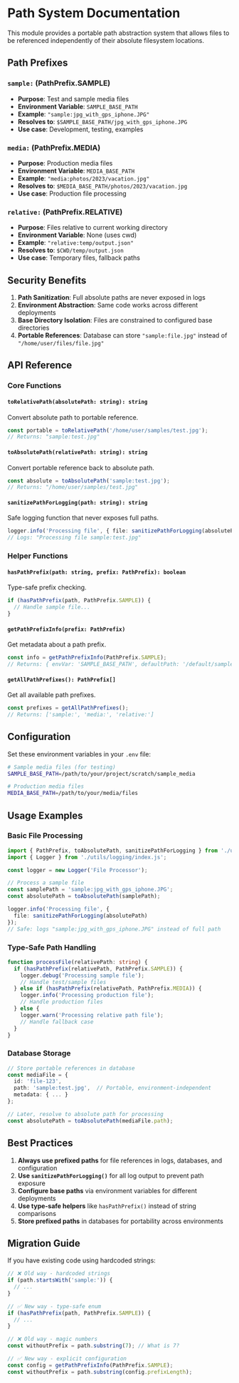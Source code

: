 # Path System Documentation

This module provides a portable path abstraction system that allows files to be referenced independently of their absolute filesystem locations.

## Path Prefixes

### `sample:` (PathPrefix.SAMPLE)
- **Purpose**: Test and sample media files
- **Environment Variable**: `SAMPLE_BASE_PATH`
- **Example**: `"sample:jpg_with_gps_iphone.JPG"`
- **Resolves to**: `$SAMPLE_BASE_PATH/jpg_with_gps_iphone.JPG`
- **Use case**: Development, testing, examples

### `media:` (PathPrefix.MEDIA)  
- **Purpose**: Production media files
- **Environment Variable**: `MEDIA_BASE_PATH`
- **Example**: `"media:photos/2023/vacation.jpg"`
- **Resolves to**: `$MEDIA_BASE_PATH/photos/2023/vacation.jpg`
- **Use case**: Production file processing

### `relative:` (PathPrefix.RELATIVE)
- **Purpose**: Files relative to current working directory
- **Environment Variable**: None (uses cwd)
- **Example**: `"relative:temp/output.json"`
- **Resolves to**: `$CWD/temp/output.json`
- **Use case**: Temporary files, fallback paths

## Security Benefits

1. **Path Sanitization**: Full absolute paths are never exposed in logs
2. **Environment Abstraction**: Same code works across different deployments
3. **Base Directory Isolation**: Files are constrained to configured base directories
4. **Portable References**: Database can store `"sample:file.jpg"` instead of `"/home/user/files/file.jpg"`

## API Reference

### Core Functions

#### `toRelativePath(absolutePath: string): string`
Convert absolute path to portable reference.

```typescript
const portable = toRelativePath('/home/user/samples/test.jpg');
// Returns: "sample:test.jpg"
```

#### `toAbsolutePath(relativePath: string): string`
Convert portable reference back to absolute path.

```typescript
const absolute = toAbsolutePath('sample:test.jpg'); 
// Returns: "/home/user/samples/test.jpg"
```

#### `sanitizePathForLogging(path: string): string`
Safe logging function that never exposes full paths.

```typescript
logger.info('Processing file', { file: sanitizePathForLogging(absolutePath) });
// Logs: "Processing file sample:test.jpg"
```

### Helper Functions

#### `hasPathPrefix(path: string, prefix: PathPrefix): boolean`
Type-safe prefix checking.

```typescript
if (hasPathPrefix(path, PathPrefix.SAMPLE)) {
  // Handle sample file...
}
```

#### `getPathPrefixInfo(prefix: PathPrefix)`
Get metadata about a path prefix.

```typescript
const info = getPathPrefixInfo(PathPrefix.SAMPLE);
// Returns: { envVar: 'SAMPLE_BASE_PATH', defaultPath: '/default/sample/path', ... }
```

#### `getAllPathPrefixes(): PathPrefix[]`
Get all available path prefixes.

```typescript
const prefixes = getAllPathPrefixes();
// Returns: ['sample:', 'media:', 'relative:']
```

## Configuration

Set these environment variables in your `.env` file:

```bash
# Sample media files (for testing)
SAMPLE_BASE_PATH=/path/to/your/project/scratch/sample_media

# Production media files
MEDIA_BASE_PATH=/path/to/your/media/files
```

## Usage Examples

### Basic File Processing

```typescript
import { PathPrefix, toAbsolutePath, sanitizePathForLogging } from './utils/paths.js';
import { Logger } from './utils/logging/index.js';

const logger = new Logger('File Processor');

// Process a sample file
const samplePath = 'sample:jpg_with_gps_iphone.JPG';
const absolutePath = toAbsolutePath(samplePath);

logger.info('Processing file', { 
  file: sanitizePathForLogging(absolutePath) 
});
// Safe: logs "sample:jpg_with_gps_iphone.JPG" instead of full path
```

### Type-Safe Path Handling

```typescript
function processFile(relativePath: string) {
  if (hasPathPrefix(relativePath, PathPrefix.SAMPLE)) {
    logger.debug('Processing sample file');
    // Handle test/sample files
  } else if (hasPathPrefix(relativePath, PathPrefix.MEDIA)) {
    logger.info('Processing production file');
    // Handle production files
  } else {
    logger.warn('Processing relative path file');
    // Handle fallback case
  }
}
```

### Database Storage

```typescript
// Store portable references in database
const mediaFile = {
  id: 'file-123',
  path: 'sample:test.jpg',  // Portable, environment-independent
  metadata: { ... }
};

// Later, resolve to absolute path for processing
const absolutePath = toAbsolutePath(mediaFile.path);
```

## Best Practices

1. **Always use prefixed paths** for file references in logs, databases, and configuration
2. **Use `sanitizePathForLogging()`** for all log output to prevent path exposure
3. **Configure base paths** via environment variables for different deployments
4. **Use type-safe helpers** like `hasPathPrefix()` instead of string comparisons
5. **Store prefixed paths** in databases for portability across environments

## Migration Guide

If you have existing code using hardcoded strings:

```typescript
// ❌ Old way - hardcoded strings
if (path.startsWith('sample:')) {
  // ...
}

// ✅ New way - type-safe enum
if (hasPathPrefix(path, PathPrefix.SAMPLE)) {
  // ...
}
```

```typescript
// ❌ Old way - magic numbers
const withoutPrefix = path.substring(7); // What is 7?

// ✅ New way - explicit configuration
const config = getPathPrefixInfo(PathPrefix.SAMPLE);
const withoutPrefix = path.substring(config.prefixLength);
```